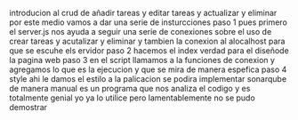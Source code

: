 introducion al crud de añadir tareas y editar tareas  y actualizar y eliminar 
por este medio  vamos a dar una serie de insturcciones 
paso 1 pues primero el server.js nos ayuda a seguir una serie de conexiones sobre el uso de crear tareas y acutalizar y eliminar y tambien la conexion al alocalhost para que se escuhe els ervidor
paso 2 hacemos el index verdad para el diseñode la pagina web 
paso 3 en el script llamamos a la funciones de conexion y agregamos lo que es la ejecucion y que se mira de manera espefica 
paso 4 style ahi le damos el estilo a la palicacion 
se podira  implementar sonarqube  de manera manual es un programa que nos analiza el codigo y es totalmente genial yo ya lo utilice pero lamentablemente no se pudo demostrar  
